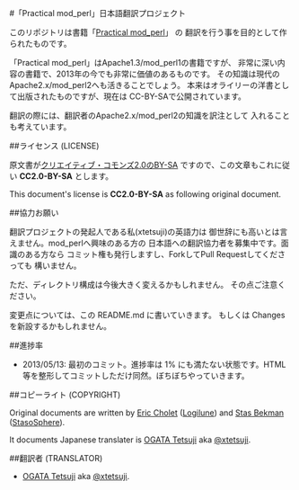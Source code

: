#「Practical mod\_perl」日本語翻訳プロジェクト

このリポジトリは書籍「[Practical mod\_perl](http://modperlbook.org/)」 の
翻訳を行う事を目的として作られたものです。

「Practical mod\_perl」はApache1.3/mod\_perl1の書籍ですが、
非常に深い内容の書籍で、2013年の今でも非常に価値のあるものです。
その知識は現代のApache2.x/mod\_perl2へも活きることでしょう。
本来はオライリーの洋書として出版されたものですが、現在は
CC-BY-SAで公開されています。

翻訳の際には、翻訳者のApache2.x/mod\_perl2の知識を訳注として
入れることも考えています。

##ライセンス (LICENSE)

原文書が[クリエイティブ・コモンズ2.0のBY-SA](http://creativecommons.org/licenses/by-sa/2.0/jp/)
ですので、この文章もこれに従い **CC2.0-BY-SA** とします。

This document's license is **CC2.0-BY-SA** as following original document.

##協力お願い

翻訳プロジェクトの発起人である私\(xtetsuji\)の英語力は
御世辞にも高いとは言えません。mod\_perlへ興味のある方の
日本語への翻訳協力者を募集中です。面識のある方なら
コミット権も発行しますし、ForkしてPull Requestしてくださっても
構いません。

ただ、ディレクトリ構成は今後大きく変えるかもしれません。
その点ご注意ください。

変更点については、この README.md に書いていきます。
もしくは Changes を新設するかもしれません。

##進捗率

- 2013/05/13: 最初のコミット。進捗率は 1% にも満たない状態です。HTML等を整形してコミットしただけ同然。ぼちぼちやっていきます。

##コピーライト (COPYRIGHT)

Original documents are written by
[Eric Cholet](http://www.logilune.com/eric/) \([Logilune](http://www.logilune.com/)\)
and [Stas Bekman](http://stason.org/) \([StasoSphere](http://stasosphere.com/)\).

It documents Japanese translater is [OGATA Tetsuji](http://post.tetsuji.jp/)
aka [@xtetsuji](https://twitter.com/xtetsuji).

##翻訳者 (TRANSLATOR)

- [OGATA Tetsuji](http://post.tetsuji.jp/) aka [@xtetsuji](https://twitter.com/xtetsuji).

